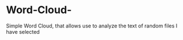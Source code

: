 # Word-Cloud-

Simple Word Cloud, that allows use to analyze the text of random files I have selected

